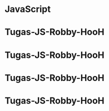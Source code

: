 # JavaScript
# Tugas-JS-Robby-HooH
# Tugas-JS-Robby-HooH
# Tugas-JS-Robby-HooH
# Tugas-JS-Robby-HooH

